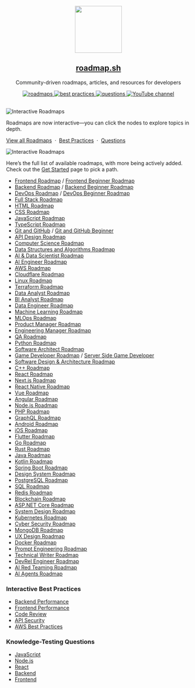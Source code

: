 <p align="center">
  <a href="https://roadmap.sh/"><img src="public/img/brand.png" height="128"></a>
  <h2 align="center"><a href="https://roadmap.sh">roadmap.sh</a></h2>
  <p align="center">Community-driven roadmaps, articles, and resources for developers</p>
  <p align="center">
    <a href="https://roadmap.sh/roadmaps">
      <img src="https://img.shields.io/badge/%E2%9C%A8-Roadmaps-0a0a0a.svg?style=flat&colorA=0a0a0a" alt="roadmaps">
    </a>
    <a href="https://roadmap.sh/best-practices">
      <img src="https://img.shields.io/badge/%E2%9C%A8-Best%20Practices-0a0a0a.svg?style=flat&colorA=0a0a0a" alt="best practices">
    </a>
    <a href="https://roadmap.sh/questions">
      <img src="https://img.shields.io/badge/%E2%9C%A8-Questions-0a0a0a.svg?style=flat&colorA=0a0a0a" alt="questions">
    </a>
    <a href="https://www.youtube.com/channel/UCA0H2KIWgWTwpTFjSxp0now?sub_confirmation=1">
      <img src="https://img.shields.io/badge/%E2%9C%A8-YouTube%20Channel-0a0a0a.svg?style=flat&colorA=0a0a0a" alt="YouTube channel">
    </a>
  </p>
</p>

<br>

<img src="https://i.imgur.com/waxVImv.png" alt="Interactive Roadmaps">

<p>Roadmaps are now interactive—you can click the nodes to explore topics in depth.</p>

<p>
  <a href="https://roadmap.sh">View all Roadmaps</a> &nbsp;&middot;&nbsp; 
  <a href="https://roadmap.sh/best-practices">Best Practices</a> &nbsp;&middot;&nbsp; 
  <a href="https://roadmap.sh/questions">Questions</a>
</p>

<img src="https://i.imgur.com/waxVImv.png" alt="Interactive Roadmaps">

<p>Here’s the full list of available roadmaps, with more being actively added. Check out the <a href="https://roadmap.sh/get-started">Get Started</a> page to pick a path.</p>

<ul>
  <li><a href="https://roadmap.sh/frontend">Frontend Roadmap</a> / <a href="https://roadmap.sh/frontend?r=frontend-beginner">Frontend Beginner Roadmap</a></li>
  <li><a href="https://roadmap.sh/backend">Backend Roadmap</a> / <a href="https://roadmap.sh/backend?r=backend-beginner">Backend Beginner Roadmap</a></li>
  <li><a href="https://roadmap.sh/devops">DevOps Roadmap</a> / <a href="https://roadmap.sh/devops?r=devops-beginner">DevOps Beginner Roadmap</a></li>
  <li><a href="https://roadmap.sh/full-stack">Full Stack Roadmap</a></li>
  <li><a href="https://roadmap.sh/html">HTML Roadmap</a></li>
  <li><a href="https://roadmap.sh/css">CSS Roadmap</a></li>
  <li><a href="https://roadmap.sh/javascript">JavaScript Roadmap</a></li>
  <li><a href="https://roadmap.sh/typescript">TypeScript Roadmap</a></li>
  <li><a href="https://roadmap.sh/git-github">Git and GitHub</a> / <a href="https://roadmap.sh/git-github?r=git-github-beginner">Git and GitHub Beginner</a></li>
  <li><a href="https://roadmap.sh/api-design">API Design Roadmap</a></li>
  <li><a href="https://roadmap.sh/computer-science">Computer Science Roadmap</a></li>
  <li><a href="https://roadmap.sh/datastructures-and-algorithms">Data Structures and Algorithms Roadmap</a></li>
  <li><a href="https://roadmap.sh/ai-data-scientist">AI & Data Scientist Roadmap</a></li>
  <li><a href="https://roadmap.sh/ai-engineer">AI Engineer Roadmap</a></li>
  <li><a href="https://roadmap.sh/aws">AWS Roadmap</a></li>
  <li><a href="https://roadmap.sh/cloudflare">Cloudflare Roadmap</a></li>
  <li><a href="https://roadmap.sh/linux">Linux Roadmap</a></li>
  <li><a href="https://roadmap.sh/terraform">Terraform Roadmap</a></li>
  <li><a href="https://roadmap.sh/data-analyst">Data Analyst Roadmap</a></li>
  <li><a href="https://roadmap.sh/bi-analyst">BI Analyst Roadmap</a></li>
  <li><a href="https://roadmap.sh/data-engineer">Data Engineer Roadmap</a></li>
  <li><a href="https://roadmap.sh/machine-learning">Machine Learning Roadmap</a></li>
  <li><a href="https://roadmap.sh/mlops">MLOps Roadmap</a></li>
  <li><a href="https://roadmap.sh/product-manager">Product Manager Roadmap</a></li>
  <li><a href="https://roadmap.sh/engineering-manager">Engineering Manager Roadmap</a></li>
  <li><a href="https://roadmap.sh/qa">QA Roadmap</a></li>
  <li><a href="https://roadmap.sh/python">Python Roadmap</a></li>
  <li><a href="https://roadmap.sh/software-architect">Software Architect Roadmap</a></li>
  <li><a href="https://roadmap.sh/game-developer">Game Developer Roadmap</a> / <a href="https://roadmap.sh/server-side-game-developer">Server Side Game Developer</a></li>
  <li><a href="https://roadmap.sh/software-design-architecture">Software Design & Architecture Roadmap</a></li>
  <li><a href="https://roadmap.sh/cpp">C++ Roadmap</a></li>
  <li><a href="https://roadmap.sh/react">React Roadmap</a></li>
  <li><a href="https://roadmap.sh/nextjs">Next.js Roadmap</a></li>
  <li><a href="https://roadmap.sh/react-native">React Native Roadmap</a></li>
  <li><a href="https://roadmap.sh/vue">Vue Roadmap</a></li>
  <li><a href="https://roadmap.sh/angular">Angular Roadmap</a></li>
  <li><a href="https://roadmap.sh/nodejs">Node.js Roadmap</a></li>
  <li><a href="https://roadmap.sh/php">PHP Roadmap</a></li>
  <li><a href="https://roadmap.sh/graphql">GraphQL Roadmap</a></li>
  <li><a href="https://roadmap.sh/android">Android Roadmap</a></li>
  <li><a href="https://roadmap.sh/ios">iOS Roadmap</a></li>
  <li><a href="https://roadmap.sh/flutter">Flutter Roadmap</a></li>
  <li><a href="https://roadmap.sh/golang">Go Roadmap</a></li>
  <li><a href="https://roadmap.sh/rust">Rust Roadmap</a></li>
  <li><a href="https://roadmap.sh/java">Java Roadmap</a></li>
  <li><a href="https://roadmap.sh/kotlin">Kotlin Roadmap</a></li>
  <li><a href="https://roadmap.sh/spring-boot">Spring Boot Roadmap</a></li>
  <li><a href="https://roadmap.sh/design-system">Design System Roadmap</a></li>
  <li><a href="https://roadmap.sh/postgresql-dba">PostgreSQL Roadmap</a></li>
  <li><a href="https://roadmap.sh/sql">SQL Roadmap</a></li>
  <li><a href="https://roadmap.sh/redis">Redis Roadmap</a></li>
  <li><a href="https://roadmap.sh/blockchain">Blockchain Roadmap</a></li>
  <li><a href="https://roadmap.sh/aspnet-core">ASP.NET Core Roadmap</a></li>
  <li><a href="https://roadmap.sh/system-design">System Design Roadmap</a></li>
  <li><a href="https://roadmap.sh/kubernetes">Kubernetes Roadmap</a></li>
  <li><a href="https://roadmap.sh/cyber-security">Cyber Security Roadmap</a></li>
  <li><a href="https://roadmap.sh/mongodb">MongoDB Roadmap</a></li>
  <li><a href="https://roadmap.sh/ux-design">UX Design Roadmap</a></li>
  <li><a href="https://roadmap.sh/docker">Docker Roadmap</a></li>
  <li><a href="https://roadmap.sh/prompt-engineering">Prompt Engineering Roadmap</a></li>
  <li><a href="https://roadmap.sh/technical-writer">Technical Writer Roadmap</a></li>
  <li><a href="https://roadmap.sh/devrel">DevRel Engineer Roadmap</a></li>
  <li><a href="https://roadmap.sh/ai-red-teaming">AI Red Teaming Roadmap</a></li>
  <li><a href="https://roadmap.sh/ai-agents">AI Agents Roadmap</a></li>
</ul>

<h3>Interactive Best Practices</h3>
<ul>
  <li><a href="https://roadmap.sh/best-practices/backend-performance">Backend Performance</a></li>
  <li><a href="https://roadmap.sh/best-practices/frontend-performance">Frontend Performance</a></li>
  <li><a href="https://roadmap.sh/best-practices/code-review">Code Review</a></li>
  <li><a href="https://roadmap.sh/best-practices/api-security">API Security</a></li>
  <li><a href="https://roadmap.sh/best-practices/aws">AWS Best Practices</a></li>
</ul>

<h3>Knowledge-Testing Questions</h3>
<ul>
  <li><a href="https://roadmap.sh/questions/javascript">JavaScript</a></li>
  <li><a href="https://roadmap.sh/questions/nodejs">Node.js</a></li>
  <li><a href="https://roadmap.sh/questions/react">React</a></li>
  <li><a href="https://roadmap.sh/questions/backend">Backend</a></li>
  <li><a href="https://roadmap.sh/questions/frontend">Frontend</a></li>
</ul>
